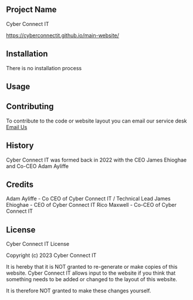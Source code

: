 <snippet>
  <content>
    
## Project Name

Cyber Connect IT

https://cyberconnectit.github.io/main-website/
    
## Installation
There is no installation process

## Usage

## Contributing

To contribute to the code or website layout you can email our service desk [Email Us](mailto:support@cyberconnectit.com)
    
## History

Cyber Connect IT was formed back in 2022 with the CEO James Ehioghae and Co-CEO Adam Ayliffe

## Credits

Adam Ayliffe - Co CEO of Cyber Connect IT / Technical Lead
James Ehioghae - CEO of Cyber Connect IT
Rico Maxwell - Co-CEO of Cyber Connect IT

## License

</content>
  <tabTrigger>Cyber Connect IT License

Copyright (c) 2023 Cyber Connect IT

It is hereby that it is NOT granted to re-generate or make copies of this website. 
Cyber Connect IT allows input to the website if you think that something needs to be added or changed to the layout of this website.

It is therefore NOT granted to make these changes yourself. 
</tabTrigger>
</snippet>
